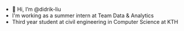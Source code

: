 - 👋 Hi, I’m @didrik-liu
- I'm working as a summer intern at Team Data & Analytics
- Third year student at civil engineering in Computer Science at KTH
